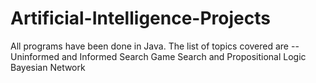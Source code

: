 # Artificial-Intelligence-Projects

All programs have been done in Java.
The list of topics covered are --
Uninformed and Informed Search
Game Search and Propositional Logic
Bayesian Network
